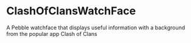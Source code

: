 # ClashOfClansWatchFace

A Pebble watchface that displays useful information with a background from the popular app Clash of Clans
